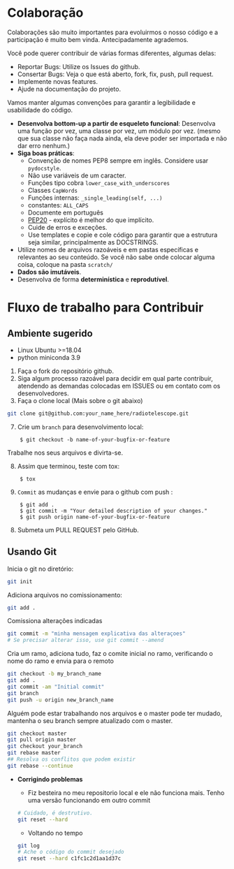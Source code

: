 # Colaboração

Colaborações são muito importantes para evoluirmos o nosso código e a participação é muito bem vinda. Antecipadamente agrademos.

Você pode querer contribuir de várias formas diferentes, algumas delas:
- Reportar Bugs: Utilize os Issues do github.
- Consertar Bugs: Veja o que está aberto, fork, fix, push, pull request.
- Implemente novas features.
- Ajude na documentação do projeto.

 Vamos manter algumas convenções para garantir a legibilidade e usabilidade do código.

- **Desenvolva bottom-up a partir de esqueleto funcional**: Desenvolva uma função por vez, uma classe por vez, um módulo por vez. (mesmo que sua classe não faça nada ainda, ela deve poder ser importada e não dar erro nenhum.)
- **Siga boas práticas**:
     - Convenção de nomes PEP8 sempre em inglês. Considere usar `pydocstyle`.
     - Não use variáveis de um caracter.
     - Funções tipo cobra `lower_case_with_underscores`
     - Classes `CapWords`
     - Funções internas: `_single_leading(self, ...)`
     - constantes: `ALL_CAPS`
     - Documente em português
     - [PEP20](http://www.python.org/dev/peps/pep-0020/) - explícito é melhor do que implícito.
     - Cuide de erros e exceções.
     - Use templates e copie e cole código para garantir que a estrutura seja similar, principalmente as DOCSTRINGS.
- Utilize nomes de arquivos razoáveis e em pastas específicas e relevantes ao seu conteúdo. Se você não sabe onde colocar alguma coisa, coloque na pasta `scratch/`
- **Dados são imutáveis**.
- Desenvolva de forma **determinística** e **reprodutível**.

# Fluxo de trabalho para Contribuir

## Ambiente sugerido

- Linux Ubuntu >=18.04
- python miniconda 3.9

1. Faça o fork do repositório github.
2. Siga algum processo razoável para decidir em qual parte contribuir, atendendo as demandas colocadas em ISSUES ou em contato com os desenvolvedores.
3. Faça o clone local (Mais sobre o git abaixo)

```bash
git clone git@github.com:your_name_here/radiotelescope.git
```

7. Crie um `branch` para desenvolvimento local:

```
    $ git checkout -b name-of-your-bugfix-or-feature
```

Trabalhe nos seus arquivos e divirta-se.

8. Assim que terminou, teste com tox:

```
    $ tox
```

9. `Commit` as mudanças e envie para o github com push :

```
    $ git add .
    $ git commit -m "Your detailed description of your changes."
    $ git push origin name-of-your-bugfix-or-feature
```

8. Submeta um PULL REQUEST pelo GitHub.

## Usando Git

Inicia o git no diretório:
```bash
git init
```


Adiciona arquivos no comissionamento:
```bash
git add .
```


Comissiona alterações indicadas
```bash
git commit -m "minha mensagem explicativa das alteraçoes"
# Se precisar alterar isso, use git commit --amend
```

Cria um ramo, adiciona tudo, faz o comite inicial no ramo, verificando o nome do ramo e envia para o remoto
```bash
git checkout -b my_branch_name
git add .
git commit -am "Initial commit"
git branch
git push -u origin new_branch_name
```

Alguém pode estar trabalhando nos arquivos e o master pode ter mudado, mantenha o seu branch sempre atualizado com o master.
```bash
git checkout master
git pull origin master
git checkout your_branch
git rebase master
## Resolva os conflitos que podem existir
git rebase --continue
```

- **Corrigindo problemas**

     - Fiz besteira no meu repositorio local e ele não funciona mais. Tenho uma versão funcionando em outro commit
     ```bash
     # Cuidado, é destrutivo.
     git reset --hard
     ```

     - Voltando no tempo
     ```bash
     git log
     # Ache o código do commit desejado
     git reset --hard c1fc1c2d1aa1d37c
     ```
